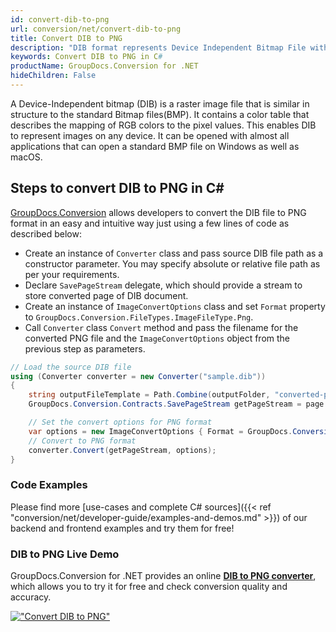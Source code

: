 ```yaml
---
id: convert-dib-to-png
url: conversion/net/convert-dib-to-png
title: Convert DIB to PNG
description: "DIB format represents Device Independent Bitmap File with .dib extension. Learn how to convert DIB to PNG file programmatically in C# language using GroupDocs.Conversion for .NET library."
keywords: Convert DIB to PNG in C#
productName: GroupDocs.Conversion for .NET
hideChildren: False
---
```


A Device-Independent bitmap (DIB) is a raster image file that is similar in structure to the standard Bitmap files(BMP). It contains a color table that describes the mapping of RGB colors to the pixel values. This enables DIB to represent images on any device. It can be opened with almost all applications that can open a standard BMP file on Windows as well as macOS.

## Steps to convert DIB to PNG in C#

[GroupDocs.Conversion](https://products.groupdocs.com/conversion/net) allows developers to convert the DIB file to PNG format in an easy and intuitive way just using a few lines of code as described below:

* Create an instance of `Converter` class and pass source DIB file path as a constructor parameter. You may specify absolute or relative file path as per your requirements. 
* Declare `SavePageStream` delegate, which should provide a stream to store converted page of DIB document.
* Create an instance of `ImageConvertOptions` class and set `Format` property to `GroupDocs.Conversion.FileTypes.ImageFileType.Png`.
* Call `Converter` class `Convert` method and pass the filename for the converted PNG file and the `ImageConvertOptions` object from the previous step as parameters.

```csharp
// Load the source DIB file
using (Converter converter = new Converter("sample.dib"))
{
    string outputFileTemplate = Path.Combine(outputFolder, "converted-page-{0}.png");
    GroupDocs.Conversion.Contracts.SavePageStream getPageStream = page => new FileStream(string.Format(outputFileTemplate, page), FileMode.Create);

    // Set the convert options for PNG format
    var options = new ImageConvertOptions { Format = GroupDocs.Conversion.FileTypes.ImageFileType.Png };   
    // Convert to PNG format
    converter.Convert(getPageStream, options);
}
```

### Code Examples

Please find more [use-cases and complete C# sources]({{< ref "conversion/net/developer-guide/examples-and-demos.md" >}}) of our backend and frontend examples and try them for free!

### DIB to PNG Live Demo

GroupDocs.Conversion for .NET provides an online [**DIB to PNG converter**](https://products.groupdocs.app/conversion/dib-to-png), which allows you to try it for free and check conversion quality and accuracy.

[!["Convert DIB to PNG"](conversion/net/images/convert-to-png/convert-dib-to-png.png)](https://products.groupdocs.app/conversion/dib-to-png)